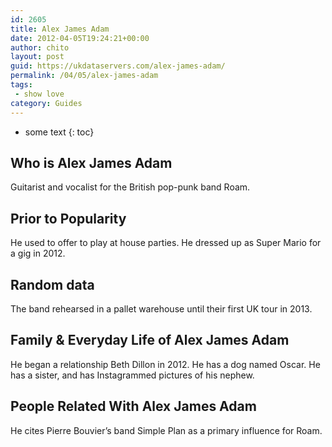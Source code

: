 ```yaml
---
id: 2605
title: Alex James Adam
date: 2012-04-05T19:24:21+00:00
author: chito
layout: post
guid: https://ukdataservers.com/alex-james-adam/
permalink: /04/05/alex-james-adam
tags:
 - show love
category: Guides
---
```


* some text
{: toc}


## Who is  Alex James Adam
                  
                  
                  
Guitarist and vocalist for the British pop-punk band Roam.
                  
                
                
                
## Prior to Popularity 
                  
                  
                  
He used to offer to play at house parties. He dressed up as Super Mario for a gig in 2012.
                  
                
                
                
## Random data 
                  
                  
                  
The band rehearsed in a pallet warehouse until their first UK tour in 2013.
                  
                
                
                
## Family & Everyday Life of Alex James Adam
                  
                  
                  
He began a relationship Beth Dillon in 2012. He has a dog named Oscar. He has a sister, and has Instagrammed pictures of his nephew. 
                  
                
                
                
## People Related With  Alex James Adam
                  
                  
                  
He cites Pierre Bouvier&#8217;s band Simple Plan as a primary influence for Roam.
                  
                
              
            
          
          
          
    
    
  
